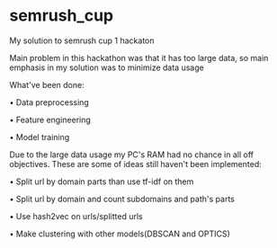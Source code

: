 # semrush_cup
My solution to semrush cup 1 hackaton

Main problem in this hackathon was that it has too large data, so main emphasis in my solution was to minimize data usage

What've been done:

• Data preprocessing

• Feature engineering

• Model training
<!-- • Clustering via K-Means(I'll add file later) -->

Due to the large data usage my PC's RAM had no chance in all off objectives.
These are some of ideas still haven't been implemented:

• Split url by domain parts than use tf-idf on them

• Split url by domain and count subdomains and path's parts

• Use hash2vec on urls/splitted urls

• Make clustering with other models(DBSCAN and OPTICS)
